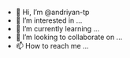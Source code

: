 - 👋 Hi, I’m @andriyan-tp
- 👀 I’m interested in ...
- 🌱 I’m currently learning ...
- 💞️ I’m looking to collaborate on ...
- 📫 How to reach me ...

<!---
andriyan-tp/andriyan-tp is a ✨ special ✨ repository because its `README.md` (this file) appears on your GitHub profile.
You can click the Preview link to take a look at your changes.
--->
